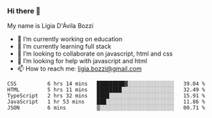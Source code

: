 ### Hi there 👋

My name is Lígia D'Ávila Bozzi

- 🔭 I’m currently working on education
- 🌱 I’m currently learning full stack
- 👯 I’m looking to collaborate on javascript, html and css
- 🤔 I’m looking for help with javascript and html
- 📫 How to reach me: ligia.bozzi@gmail.com

<!--START_SECTION:waka-->
```text
CSS          6 hrs 14 mins   █████████▓░░░░░░░░░░░░░░░   39.04 % 
HTML         5 hrs 11 mins   ████████░░░░░░░░░░░░░░░░░   32.49 % 
TypeScript   2 hrs 32 mins   ████░░░░░░░░░░░░░░░░░░░░░   15.91 % 
JavaScript   1 hr 53 mins    ███░░░░░░░░░░░░░░░░░░░░░░   11.86 % 
JSON         6 mins          ▒░░░░░░░░░░░░░░░░░░░░░░░░   00.71 % 
```
<!--END_SECTION:waka-->

<!--
**ligiadavilabozzi/ligiadavilabozzi** is a ✨ _special_ ✨ repository because its `README.md` (this file) appears on your GitHub profile.
-->


